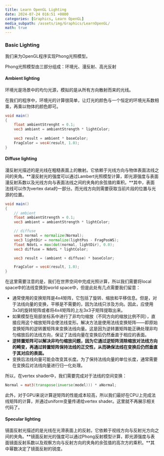 ```yaml
---
title: Learn OpenGL Lighting
date: 2024-07-24 016:51 +0800
categories: [Graphics, Learn OpenGL]
media_subpath: /assets/img/Graphics/LearnOpenGL/
math: true
---
```


### Basic Lighting

我们来为OpenGL程序实现Phong光照模型。

Phong光照模型由三部分组成：环境光、漫反射、高光反射

#### Ambient lighting

环境光是场景中的均匀光源，模拟的是从所有方向散射而来的光线。

在我们的程序中，环境光的计算很简单，让灯光的颜色与一个恒定的环境光系数相乘，再乘以物体的颜色即可。

```glsl
void main()
{
    float ambientStrenght = 0.1;
    vec3 ambient = ambientStrength * lightColor;
    
    vec3 result = ambient * baseColor;
    FragColor = vec4(result, 1.0);
}
```

#### Diffuse lighting

漫反射光描述的是光线在粗糙表面上的散射。它依赖于光线方向与物体表面法线之间的夹角。**漫反射光的强度可以通过Lambert光照模型计算，即光源强度与表面漫反射系数以及光线方向与表面法线之间的夹角的余弦值的乘积。**其中，表面法线可以作为vertex data的一部分。而光线方向则需要获取当前片段的位置与光源的位置。

```glsl
void main()
{
    // ambient
    float ambientStrength = 0.1;
    vec3 ambient = ambientStrength * lightColor;

    // diffuse
    vec3 normal = normalize(Normal);
    vec3 lightDir = normalize(lightPos - FragPosWS);
    float NdotL = max(dot(normal, lightDir), 0.0);
    vec3 diffuse = NdotL * lightColor;

    vec3 result = (ambient + diffuse) * baseColor;

    FragColor = vec4(result, 1.0);
}
```

在这里需要注意的是，我们在世界空间中完成光照计算，所以我们需要将local space中的法线变换到world space中，但是此处有几点需要我们留意：

- 通常使用的变换矩阵是4x4矩阵，它包括了旋转、缩放和平移信息。但是，对于法线向量的变换，平移是不需要的，因为法线只涉及方向。因此，应使用3x3的旋转矩阵或者将4x4矩阵的上左3x3子矩阵提取出来。
- 如果模型在局部坐标系中进行了非均匀缩放（不同方向的缩放比例不同），直接应用这个缩放矩阵会使法线变形。解决方法是使用法线变换矩阵——即原始变换矩阵的逆转置矩阵来变换法线向量。这是因为逆转置矩阵能正确处理非均匀缩放后的法线方向，保证了法线向量在变换后仍然垂直于相应的表面。
- **逆转置矩阵可以解决非均匀缩放问题，因为它通过逆矩阵消除缩放对法线方向的畸变，再通过转置矩阵保持法线的正交性，从而确保法线在变换后仍然垂直于其对应的表面。**
- 变换后法线向量可能会改变其长度。为了保持法线向量的单位长度，通常需要在变换后对法线向量进行归一化处理。

所以，在vertex shader中，我们需要完成对于法线的空间变换：

```glsl
Normal = mat3(transpose(inverse(model))) * aNormal;  
```

此外，对于GPU来说计算逆矩阵的性能成本较高，所以我们最好在CPU上完成法线矩阵的计算，并通过uniform变量传递给vertex shader。这里就不再展示相关代码了。

#### Specular lighting

镜面反射光描述的是光线在光滑表面上的反射。它依赖于视线方向与反射光方向之间的夹角。**镜面反射光的强度可以通过Phong反射模型计算，即光源强度与表面镜面反射系数以及观察方向与反射方向的夹角的余弦值的高次方的乘积。**其中幂数决定了镜面反射的锐度。
